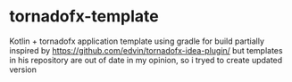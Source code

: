 # tornadofx-template
Kotlin + tornadofx application template using gradle for build
partially inspired by https://github.com/edvin/tornadofx-idea-plugin/ but templates in his repository are out of date in my opinion, so i tryed to create updated version
